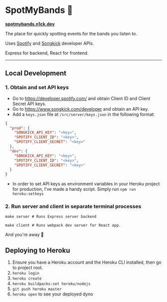 # SpotMyBands 🎸

**[spotmybands.n1ck.dev](https://spotmybands.n1ck.dev/)**

The place for quickly spotting events for the bands you listen to.



Uses [Spotify](https://developer.spotify.com/) and [Songkick](https://www.songkick.com/developer) developer APIs.

Express for backend, React for frontend.

---

## Local Development

### 1. Obtain and set API keys

- Go to https://developer.spotify.com/ and obtain Client ID and Client Secret API keys.
- Go to https://www.songkick.com/developer and obtain an API key.
- Add a `keys.json` file at `/src/server/keys.json` in the following format:

```json
{
  "prod": {
    "SONGKICK_API_KEY": "<key>",
    "SPOTIFY_CLIENT_ID": "<key>",
    "SPOTIFY_CLIENT_SECRET": "<key>"
  },
  "dev": {
    "SONGKICK_API_KEY": "<key>",
    "SPOTIFY_CLIENT_ID": "<key>",
    "SPOTIFY_CLIENT_SECRET": "<key>"
  }
}
```

- In order to set API keys as environment variables in your Heroku project for production, I've made a handy script. Simply run `npm run heroku:setkeys`

### 2. Run server and client in separate terminal processes

```
make server # Runs Express server backend

make client # Runs webpack dev server for React app.
```

And you're away 🚀

## Deploying to Heroku

1. Ensure you have a Heroku account and the Heroku CLI installed, then go to project root.
2. `heroku login`
2. `heroku create`
3. `heroku buildpacks:set heroku/nodejs`
5. `git push heroku master`
6. `heroku open` to see your deployed dyno
